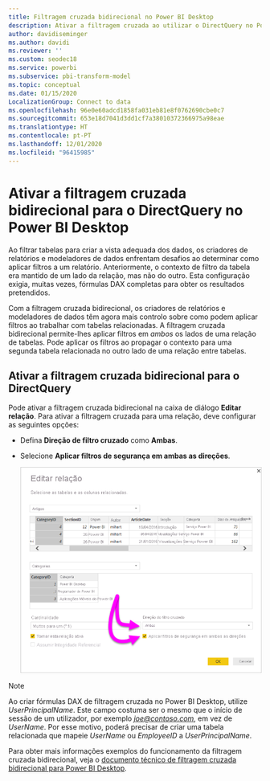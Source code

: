 ```yaml
---
title: Filtragem cruzada bidirecional no Power BI Desktop
description: Ativar a filtragem cruzada ao utilizar o DirectQuery no Power BI Desktop
author: davidiseminger
ms.author: davidi
ms.reviewer: ''
ms.custom: seodec18
ms.service: powerbi
ms.subservice: pbi-transform-model
ms.topic: conceptual
ms.date: 01/15/2020
LocalizationGroup: Connect to data
ms.openlocfilehash: 96e0e60adcd1858fa031eb81e8f0762690cbe0c7
ms.sourcegitcommit: 653e18d7041d3dd1cf7a38010372366975a98eae
ms.translationtype: HT
ms.contentlocale: pt-PT
ms.lasthandoff: 12/01/2020
ms.locfileid: "96415985"
---
```

# <a name="enable-bidirectional-cross-filtering-for-directquery-in-power-bi-desktop"></a>Ativar a filtragem cruzada bidirecional para o DirectQuery no Power BI Desktop

Ao filtrar tabelas para criar a vista adequada dos dados, os criadores de relatórios e modeladores de dados enfrentam desafios ao determinar como aplicar filtros a um relatório. Anteriormente, o contexto de filtro da tabela era mantido de um lado da relação, mas não do outro. Esta configuração exigia, muitas vezes, fórmulas DAX completas para obter os resultados pretendidos.

Com a filtragem cruzada bidirecional, os criadores de relatórios e modeladores de dados têm agora mais controlo sobre como podem aplicar filtros ao trabalhar com tabelas relacionadas. A filtragem cruzada bidirecional permite-lhes aplicar filtros em *ambos* os lados de uma relação de tabelas. Pode aplicar os filtros ao propagar o contexto para uma segunda tabela relacionada no outro lado de uma relação entre tabelas.

## <a name="enable-bidirectional-cross-filtering-for-directquery"></a>Ativar a filtragem cruzada bidirecional para o DirectQuery

Pode ativar a filtragem cruzada bidirecional na caixa de diálogo **Editar relação**. Para ativar a filtragem cruzada para uma relação, deve configurar as seguintes opções:

* Defina **Direção de filtro cruzado** como **Ambas**.
* Selecione **Aplicar filtros de segurança em ambas as direções**.

  ![Configure a filtragem bidirecional no Power BI Desktop.](media/desktop-bidirectional-filtering/bidirectional-filtering_2.png)

> [!NOTE]
> Ao criar fórmulas DAX de filtragem cruzada no Power BI Desktop, utilize *UserPrincipalName*. Este campo costuma ser o mesmo que o início de sessão de um utilizador, por exemplo <em>joe@contoso.com</em>, em vez de *UserName*. Por esse motivo, poderá precisar de criar uma tabela relacionada que mapeie *UserName* ou *EmployeeID* a *UserPrincipalName*.

Para obter mais informações exemplos do funcionamento da filtragem cruzada bidirecional, veja o [documento técnico de filtragem cruzada bidirecional para Power BI Desktop](https://download.microsoft.com/download/2/7/8/2782DF95-3E0D-40CD-BFC8-749A2882E109/Bidirectional%20cross-filtering%20in%20Analysis%20Services%202016%20and%20Power%20BI.docx).

